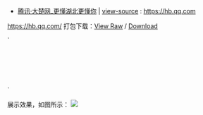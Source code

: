 - [腾讯·大楚网_更懂湖北更懂你](https://taoste.github.io/Hello-World/github/hb.qq.com/index.html) | 
[view-source](index.html) : https://hb.qq.com

https://hb.qq.com/
打包下载：[View Raw](https://github.com/taoste/Hello-World/blob/master/github/hb.qq.com/hb.qq.com.7z) / [Download](
https://github.com/taoste/Hello-World/blob/master/github/hb.qq.com/hb.qq.com.7z?raw=true)


`<pre><code>

<style>
.foot_index_bar{ display:none;height: 54px;bottom:0; width:100%; z-index:1000;left: 0 }
.foot_index_bg{ width:100%; background:#d4ecff;filter: alpha(opacity=80);-moz-opacity: 0.8;-khtml-opacity: 0.8; opacity: 0.8; z-index:10003; height: 54px; position: absolute; top: 0; left:0;}
.foot_fixed{position:fixed; _position: absolute; _top:expression(eval(document.documentElement.scrollTop+document.documentElement.clientHeight-this.offsetHeight-(parseInt(this.currentStyle.marginTop,10)||0)-(parseInt(this.currentStyle.marginBottom,10)||0))); }
.foot_mode{ position:relative;  height: 54px; z-index:99999; width:100%;}
.foot_index{ width: 1180px;  height: 54px;z-index: 10002; margin:0px auto; position:absolute; z-index:10004;}
.footBg,.foot_index{  position: absolute;left: 50%; margin-left: -590px;top: 0px;}
.foot_index .foot_index_close{ position:absolute; bottom:15px; right:-80px; z-index:99; width:25px; height:25px; background:url(http://mat1.gtimg.com/hb/yefei/common/10years/wechat_close_right.png) no-repeat; }
.foot_index_bar .foot_wechat_left{ width: 206px; height: 113px; background: url(http://mat1.gtimg.com/hb/yefei/common/10years/wechat_boy.png) no-repeat; position: absolute;bottom: 0;left: 0px;}
.foot_index_bar .foot_wechat_cen{ width: 823px; height: 31px; background: url(http://mat1.gtimg.com/hb/yefei/common/10years/wechat_newtext_center.png) no-repeat; position: absolute;bottom: 11px;left: 230px;}
.foot_index_bar .foot_wechat_right{ width: 221px; height: 71px; background: url(http://mat1.gtimg.com/hb/yefei/common/10years/wechat_bottom_right.png) no-repeat; position: absolute;bottom: 0;right: 22px;}
.foot_wechat_close{ display:none;position: fixed;left:-205px; bottom: 45px; _position: absolute;z-index: 9998; _position:absolute;_left:expression(eval(document.documentElement.scrollLeft));_top:expression(eval(document.documentElement.scrollTop + document.documentElement.clientHeight - 325)); width: 205px; height: 166px; cursor: pointer; background: url(http://mat1.gtimg.com/hb/yefei/common/10years/wechat_close_show.png) no-repeat;}
</style>

</code></pre>`

展示效果，如图所示：
<img src="https://github.com/taoste/Hello-World/blob/master/github/hb.qq.com/2020.jpg?raw=true"/>
